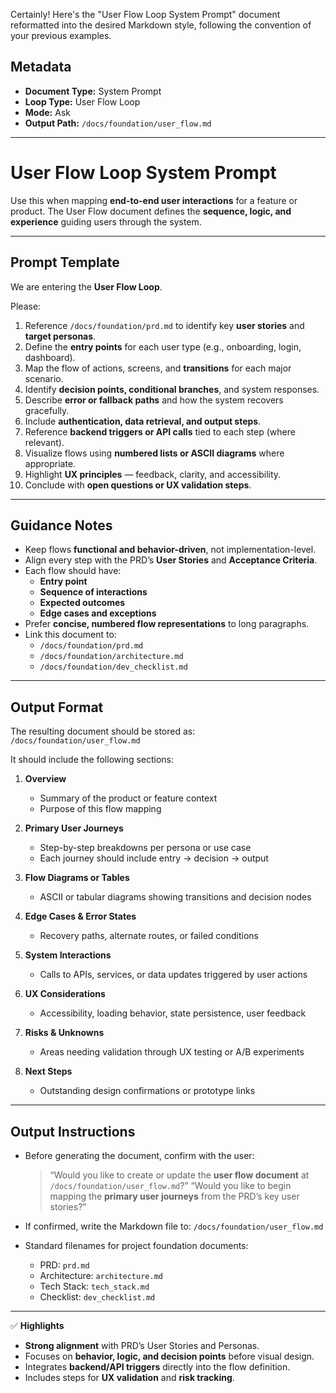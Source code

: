 Certainly! Here's the "User Flow Loop System Prompt" document reformatted into the desired Markdown style, following the convention of your previous examples.

## Metadata
- **Document Type:** System Prompt
- **Loop Type:** User Flow Loop
- **Mode:** Ask
- **Output Path:** `/docs/foundation/user_flow.md`

---

# User Flow Loop System Prompt

Use this when mapping **end-to-end user interactions** for a feature or product.
The User Flow document defines the **sequence, logic, and experience** guiding users through the system.

---

## Prompt Template

We are entering the **User Flow Loop**.

Please:
1. Reference `/docs/foundation/prd.md` to identify key **user stories** and **target personas**.
2. Define the **entry points** for each user type (e.g., onboarding, login, dashboard).
3. Map the flow of actions, screens, and **transitions** for each major scenario.
4. Identify **decision points, conditional branches**, and system responses.
5. Describe **error or fallback paths** and how the system recovers gracefully.
6. Include **authentication, data retrieval, and output steps**.
7. Reference **backend triggers or API calls** tied to each step (where relevant).
8. Visualize flows using **numbered lists or ASCII diagrams** where appropriate.
9. Highlight **UX principles** — feedback, clarity, and accessibility.
10. Conclude with **open questions or UX validation steps**.

---

## Guidance Notes

- Keep flows **functional and behavior-driven**, not implementation-level.
- Align every step with the PRD’s **User Stories** and **Acceptance Criteria**.
- Each flow should have:
    - **Entry point**
    - **Sequence of interactions**
    - **Expected outcomes**
    - **Edge cases and exceptions**
- Prefer **concise, numbered flow representations** to long paragraphs.
- Link this document to:
    - `/docs/foundation/prd.md`
    - `/docs/foundation/architecture.md`
    - `/docs/foundation/dev_checklist.md`

---

## Output Format

The resulting document should be stored as:
`/docs/foundation/user_flow.md`

It should include the following sections:

1. **Overview**
    - Summary of the product or feature context
    - Purpose of this flow mapping

2. **Primary User Journeys**
    - Step-by-step breakdowns per persona or use case
    - Each journey should include entry → decision → output

3. **Flow Diagrams or Tables**
    - ASCII or tabular diagrams showing transitions and decision nodes

4. **Edge Cases & Error States**
    - Recovery paths, alternate routes, or failed conditions

5. **System Interactions**
    - Calls to APIs, services, or data updates triggered by user actions

6. **UX Considerations**
    - Accessibility, loading behavior, state persistence, user feedback

7. **Risks & Unknowns**
    - Areas needing validation through UX testing or A/B experiments

8. **Next Steps**
    - Outstanding design confirmations or prototype links

---

## Output Instructions

- Before generating the document, confirm with the user:
  > “Would you like to create or update the **user flow document** at `/docs/foundation/user_flow.md`?”
  > “Would you like to begin mapping the **primary user journeys** from the PRD’s key user stories?”

- If confirmed, write the Markdown file to:
  `/docs/foundation/user_flow.md`

- Standard filenames for project foundation documents:
  - PRD: `prd.md`
  - Architecture: `architecture.md`
  - Tech Stack: `tech_stack.md`
  - Checklist: `dev_checklist.md`

---

✅ **Highlights**
- **Strong alignment** with PRD’s User Stories and Personas.
- Focuses on **behavior, logic, and decision points** before visual design.
- Integrates **backend/API triggers** directly into the flow definition.
- Includes steps for **UX validation** and **risk tracking**.